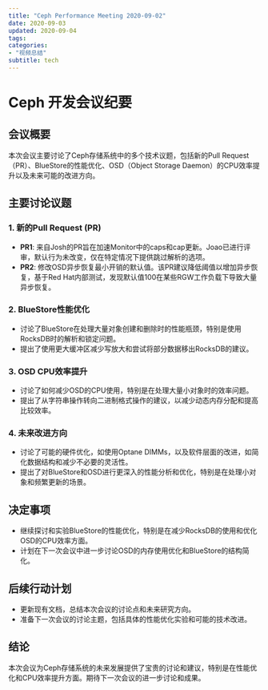 ```yaml
---
title: "Ceph Performance Meeting 2020-09-02"
date: 2020-09-03
updated: 2020-09-04
tags:
categories:
- "视频总结"
subtitle: tech
---
```



# Ceph 开发会议纪要

## 会议概要
本次会议主要讨论了Ceph存储系统中的多个技术议题，包括新的Pull Request（PR）、BlueStore的性能优化、OSD（Object Storage Daemon）的CPU效率提升以及未来可能的改进方向。

## 主要讨论议题

### 1. 新的Pull Request (PR)
- **PR1**: 来自Josh的PR旨在加速Monitor中的caps和cap更新。Joao已进行评审，默认行为未改变，仅在特定情况下提供跳过解析的选项。
- **PR2**: 修改OSD异步恢复最小开销的默认值。该PR建议降低阈值以增加异步恢复，基于Red Hat内部测试，发现默认值100在某些RGW工作负载下导致大量异步恢复。

### 2. BlueStore性能优化
- 讨论了BlueStore在处理大量对象创建和删除时的性能瓶颈，特别是使用RocksDB时的解析和锁定问题。
- 提出了使用更大缓冲区减少写放大和尝试将部分数据移出RocksDB的建议。

### 3. OSD CPU效率提升
- 讨论了如何减少OSD的CPU使用，特别是在处理大量小对象时的效率问题。
- 提出了从字符串操作转向二进制格式操作的建议，以减少动态内存分配和提高比较效率。

### 4. 未来改进方向
- 讨论了可能的硬件优化，如使用Optane DIMMs，以及软件层面的改进，如简化数据结构和减少不必要的灵活性。
- 提出了对BlueStore和OSD进行更深入的性能分析和优化，特别是在处理小对象和频繁更新的场景。

## 决定事项
- 继续探讨和实验BlueStore的性能优化，特别是在减少RocksDB的使用和优化OSD的CPU效率方面。
- 计划在下一次会议中进一步讨论OSD的内存使用优化和BlueStore的结构简化。

## 后续行动计划
- 更新现有文档，总结本次会议的讨论点和未来研究方向。
- 准备下一次会议的讨论主题，包括具体的性能优化实验和可能的技术改进。

## 结论
本次会议为Ceph存储系统的未来发展提供了宝贵的讨论和建议，特别是在性能优化和CPU效率提升方面。期待下一次会议的进一步讨论和成果。